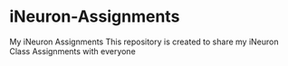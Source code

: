 # iNeuron-Assignments
My iNeuron Assignments
This repository is created to share my iNeuron Class Assignments with everyone
